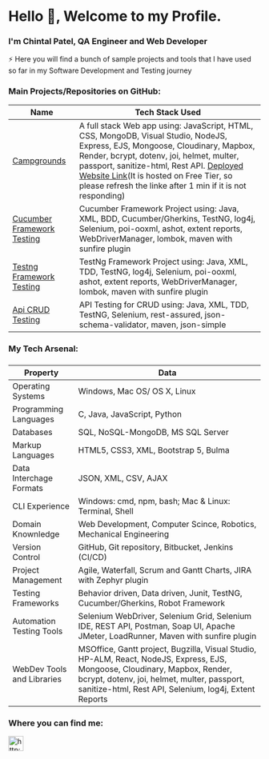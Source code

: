 
<h1>Hello 👋, Welcome to my Profile.</h1>
<h3 align="left">I'm Chintal Patel, QA Engineer and Web Developer</h3>
⚡ Here you will find a bunch of sample projects and tools that I have used so far in my Software Development and Testing journey 
<h3>Main Projects/Repositories on GitHub:</h3>

<table>
<thead>
<tr>
<th><strong>Name</strong></th>
<th><strong>Tech Stack Used</strong></th>
</tr>
</thead>


<tbody>
<tr>
<td><a href="https://github.com/chintal30/campground" target="blank">Campgrounds</td>
<td>
A full stack Web app using: JavaScript, HTML, CSS, MongoDB, Visual Studio, NodeJS, Express, EJS, Mongoose, Cloudinary, Mapbox, Render, bcrypt, dotenv, joi, helmet, multer, passport, sanitize-html, Rest API. <a href="https://canadacamps.onrender.com/" target="_blank">Deployed Website Link</a>(It is hosted on Free Tier, so please refresh the linke after 1 min if it is not responding)
</td>
</tr>

<tr>
<td><a href="https://github.com/chintal30/cucumber_chintal_3" target="blank">Cucumber Framework Testing</td>
<td>
Cucumber Framework Project using: Java, XML, BDD, Cucumber/Gherkins, TestNG, log4j, Selenium, poi-ooxml, ashot, extent reports, WebDriverManager, lombok, maven with sunfire plugin
</td>
</tr>

<tr>
<td><a href="https://github.com/chintal30/envisionactitime_Chintal2" target="blank">Testng Framework Testing</td>
<td>
TestNg Framework Project using: Java, XML, TDD, TestNG, log4j, Selenium, poi-ooxml, ashot, extent reports, WebDriverManager, lombok, maven with sunfire plugin
</td>
</tr>

<tr>
<td><a href="https://github.com/chintal30/ApiAutomationAugBatch" target="blank">Api CRUD Testing</td>
<td>
API Testing for CRUD using: Java, XML, TDD, TestNG, Selenium, rest-assured, json-schema-validator, maven, json-simple
</td>
</tr>

</tbody>
</table>
<h3>My Tech Arsenal: <h3>

<table>
<thead>
<tr>
<th><strong>Property</strong></th>
<th><strong>Data</strong></th>
</tr>
</thead>

<tbody style="font-weight:normal">

<tr>
<td>Operating Systems</td>
<td>Windows, Mac OS/ OS X, Linux
</td>
</tr>

<tr>
<td>Programming Languages</td>
<td>C, Java, JavaScript, Python</td>
</tr>

<tr>
<td>Databases</td>
<td>SQL, NoSQL-MongoDB, MS SQL Server</td>
</tr>

<tr>
<td>Markup Languages</td>
<td>HTML5, CSS3, XML, Bootstrap 5, Bulma</td>
</tr>

<tr>
<td>Data Interchage Formats</td>
<td>JSON, XML, CSV, AJAX</td>
</tr>

<tr>
<td>CLI Experience</td>
<td>Windows: cmd, npm, bash;  Mac & Linux: Terminal, Shell</td>
</tr>

<tr>
<td>Domain Knownledge</td>
<td> 
Web Development, Computer Scince, Robotics, Mechanical Engineering
</td>
</tr>
<tr>
<td>Version Control</td>
<td>
GitHub, Git repository, Bitbucket, Jenkins (CI/CD)
</td>
</tr>

<tr>
<td>Project Management</td>
<td>
Agile, Waterfall, Scrum and Gantt Charts, JIRA with Zephyr plugin
</td>
</tr>

<tr>
<td>Testing Frameworks</td>
<td>
Behavior driven, Data driven, Junit, TestNG, Cucumber/Gherkins, Robot Framework
</td>
</tr>

<tr>
<td>Automation Testing Tools</td>
<td>
Selenium WebDriver, Selenium Grid, Selenium IDE, REST API, Postman, Soap UI, Apache JMeter, LoadRunner, Maven with sunfire plugin</td>
</tr>

<tr>
<td>WebDev Tools and Libraries</td>
<td>
MSOffice, Gantt project, Bugzilla, Visual Studio, HP-ALM, React, NodeJS, 
Express, EJS, Mongoose, Cloudinary, Mapbox, Render, bcrypt, dotenv, joi, helmet, 
multer, passport, sanitize-html, Rest API, Selenium, log4j, Extent Reports
</td>
</tr>
</tbody>
</table>

<h3>Where you can find me: </h3>
<p align="left">
<a href="http://www.linkedin.com/in/chintalpatelqa" target="blank"><img align="center" src="https://cdn.jsdelivr.net/npm/simple-icons@3.0.1/icons/linkedin.svg" alt="http://www.linkedin.com/in/chintalpatel30" height="30" width="30" /></a>
</p> 
